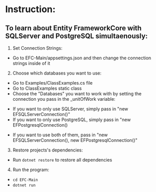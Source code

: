 # Instruction:

## To learn about Entity FrameworkCore with SQLServer and PostgreSQL simultaenously:

1. Set Connection Strings:

- Go to EFC-Main/appsettings.json and then change the connection strings inside of it

2. Choose which databases you want to use:

- Go to Examples/ClassExamples.cs file
- Go to ClassExamples static class
- Choose the "Databases" you want to work with by setting the connection you pass in the \_unitOfWork variable:

* If you want to only use SQLServer, simply pass in "new EFSQLServerConnection()"
* If you want to only use PostgreSQL, simply pass in "new EFPostgresqlConnection()

- If you want to use both of them, pass in "new EFSQLServerConnection(), new EFPostgresqlConnection()"

3. Restore projects's dependencies:

- Run `dotnet restore` to restore all dependencies

4. Run the program:

- `cd EFC-Main`
- `dotnet run`
